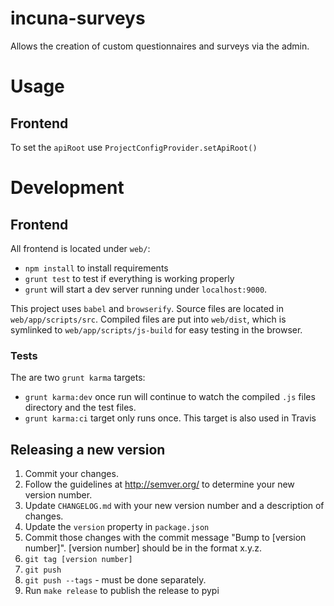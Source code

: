 # incuna-surveys
Allows the creation of custom questionnaires and surveys via the admin.

# Usage

## Frontend

To set the `apiRoot` use `ProjectConfigProvider.setApiRoot()`

# Development

## Frontend

All frontend is located under `web/`:

* `npm install` to install requirements
* `grunt test` to test if everything is working properly
* `grunt` will start a dev server running under `localhost:9000`.

This project uses `babel` and `browserify`. Source files are located in `web/app/scripts/src`. Compiled files are put into `web/dist`, which is symlinked to `web/app/scripts/js-build` for easy testing in the browser.

### Tests

The are two `grunt karma` targets:
* `grunt karma:dev` once run will continue to watch the compiled `.js` files directory and the test files.
* `grunt karma:ci` target only runs once. This target is also used in Travis

## Releasing a new version

1. Commit your changes.
1. Follow the guidelines at http://semver.org/ to determine your new version number.
1. Update `CHANGELOG.md` with your new version number and a description of changes.
1. Update the `version` property in `package.json`
1. Commit those changes with the commit message "Bump to [version number]". [version number] should be in the format x.y.z.
1. `git tag [version number]`
1. `git push`
1. `git push --tags` - must be done separately.
1. Run `make release` to publish the release to pypi
